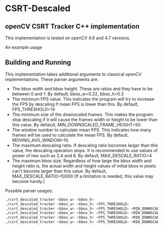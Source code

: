 # CSRT-Descaled

## openCV CSRT Tracker C++ implementation

This implementation is tested on openCV 4.6 and 4.7 versions.

An example usage

## Building and Running




This implementation takes additional arguments to classical openCV implementations. These parser arguments are:
+ The bbox width and bbox height. These are ratios and they have to be between 0 and 1. By default, bbox_w=0.22, bbox_h=0.3
+ The minimum FPS value. This indicates the program will try to increase the FPS by descaling if mean FPS is lower than this. By default, FPS_THRESHOLD=14
+ The minimum size of the downscaled frames. This makes the program stop descaling if it will cause the frames width or height to be lower than this value. By defalult, MIN_DOWNSCALED_FRAME_HEIGHT=50
+ The window number to calculate mean FPS. This indicates how many frames will be used to calculate the mean FPS. By default, MOVING_AVG_WINDOW=10.
+ The maximum descaling ratio. If descaling ratio becomes larger than this value, the descaling operation stops. It is recommended to use values of power of two such as 2,4 and 8. By default, MAX_DESCALE_RATIO=4
+ The maximum bbox size. Regardless of how large the bbox width and height ratio is, the actual width and height values of initial bbox in pixels can't become larger than this value. By default, MAX_DESCALE_RATIO=10000 (If a limitation is needed, this value may become handy.)

Possible parser usages:
```sh
./csrt_descaled_tracker <bbox_w> <bbox_h>
./csrt_descaled_tracker <bbox_w> <bbox_h> <FPS_THRESHOLD>
./csrt_descaled_tracker <bbox_w> <bbox_h> <FPS_THRESHOLD> <MIN_DOWNSCALED_FRAME_SIZE>
./csrt_descaled_tracker <bbox_w> <bbox_h> <FPS_THRESHOLD> <MIN_DOWNSCALED_FRAME_SIZE> <WINDOW_COUNT>
./csrt_descaled_tracker <bbox_w> <bbox_h> <FPS_THRESHOLD> <MIN_DOWNSCALED_FRAME_SIZE> <WINDOW_COUNT> <MAX_DESCALE_RATIO>
./csrt_descaled_tracker <bbox_w> <bbox_h> <FPS_THRESHOLD> <MIN_DOWNSCALED_FRAME_SIZE> <WINDOW_COUNT> <MAX_DESCALE_RATIO> <BBOX_MAX_SIZE>
```
